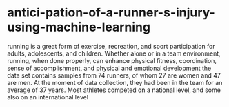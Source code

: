 # antici-pation-of-a-runner-s-injury-using-machine-learning
running is a great form of exercise, recreation, and sport participation for adults, adolescents, and children. Whether alone or in a team environment, running, when done properly, can enhance physical fitness, coordination, sense of accomplishment, and physical and emotional development
the data set contains samples from 74 runners, of whom 27 are women and 47 are men. At the moment of data collection, they had been in the team for an average of 37 years. Most athletes competed on a national level, and some also on an international level
